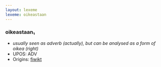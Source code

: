 ```yaml
---
layout: lexeme
lexeme: oikeastaan
---
```


###  oikeastaan₁

* _usually seen as adverb (actually), but can be analysed as a form of *oikea* (right)_
* UPOS:  ADV
* Origins: [fiwikt](https://fi.wiktionary.org/wiki/oikeastaan) 

